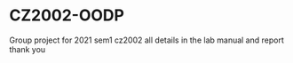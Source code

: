 # CZ2002-OODP
Group project for 2021 sem1 cz2002
all details in the lab manual and report thank you
